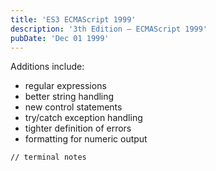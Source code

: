 ```yaml
---
title: 'ES3 ECMAScript 1999'
description: '3th Edition – ECMAScript 1999'
pubDate: 'Dec 01 1999'
---
```


Additions include:
- regular expressions
- better string handling
- new control statements
- try/catch exception handling
- tighter definition of errors
- formatting for numeric output

```bash
// terminal notes
```